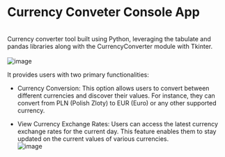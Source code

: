 # Currency Conveter Console App

\
Currency converter tool built using Python, leveraging the tabulate and pandas libraries along with the CurrencyConverter module with Tkinter.  
\
![image](https://github.com/Michal0002/CurrencyConverter/assets/44274110/22fbbd98-f713-4911-86b0-3e58b90f0f4f)

It provides users with two primary functionalities:

* Currency Conversion:
This option allows users to convert between different currencies and discover their values. For instance, they can convert from PLN (Polish Zloty) to EUR (Euro) or any other supported currency.

* View Currency Exchange Rates:
Users can access the latest currency exchange rates for the current day. This feature enables them to stay updated on the current values of various currencies.
\
![image](https://github.com/Michal0002/CurrencyConverter/assets/44274110/31b75216-987c-48b0-bc71-817e78f0da85)

